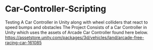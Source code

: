 # Car-Controller-Scripting
Testing A Car Controller in Unity along with wheel colliders that react to speed bumps and obstacles
The Project Consists of a Car Controller in Unity which uses the assets of Arcade Car Controller found here below. https://assetstore.unity.com/packages/3d/vehicles/land/arcade-free-racing-car-161085
